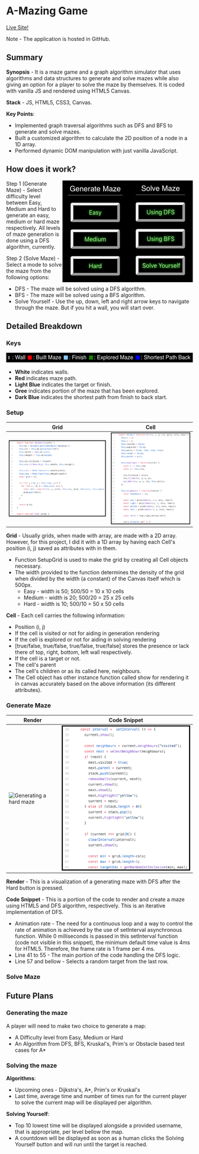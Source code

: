 # A-Mazing Game
[Live Site!](https://arittrosaha.github.io/A-Mazing-Game/)

Note - The application is hosted in GitHub.

## Summary
**Synopsis** - It is a maze game and a graph algorithm simulator that uses algorithms and data structures to generate and solve mazes while also giving an option for a player to solve the maze by themselves. It is coded with vanilla JS and rendered using HTML5 Canvas.

**Stack** - JS, HTML5, CSS3, Canvas.

**Key Points**:
* Implemented graph traversal algorithms such as DFS and BFS to generate and solve mazes.
* Built a customized algorithm to calculate the 2D position of a node in a 1D array.
* Performed dynamic DOM manipulation with just vanilla JavaScript.


## How does it work?

<img src="gifs/solve_maze.gif" alt="Solve Maze" align = "right" />
<img src="gifs/generate_maze.gif" alt="Generate Maze" align = "right" />

Step 1 (Generate Maze) - Select difficulty level between Easy, Medium and Hard to generate an easy, medium or hard maze respectively. All levels of maze generation is done using a DFS algorithm, currently.

Step 2 (Solve Maze) - Select a mode to solve the maze from the following options:
* DFS - The maze will be solved using a DFS algorithm.
* BFS - The maze will be solved using a BFS algorithm.
* Solve Yourself - Use the up, down, left and right arrow keys to navigate through the maze. But if you hit a wall, you will start over.



## Detailed Breakdown
### Keys
<img src="images/keys.png" alt="Keys" />

* **White** indicates walls.
* **Red** indicates maze path.
* **Light Blue** indicates the target or finish.
* **Gree** indicates portion of the maze that has been explored.
* **Dark Blue** indicates the shortest path from finish to back start.

### Setup
Grid | Cell
-----|-----
<img src="images/grid_b.png" alt="Grid" />|<img src="images/cell_b.png" alt="Cell" />

**Grid** - Usually grids, when made with array, are made with a 2D array. However, for this project, I did it with a 1D array by having each Cell's position (i, j) saved as attributes with in them.
* Function SetupGrid is used to make the grid by creating all Cell objects necessary.
* The width provided to the function determines the density of the grid when divided by the width (a constant) of the Canvas itself which is 500px.
  * Easy - width is 50; 500/50 = 10 x 10 cells
  * Medium - width is 20; 500/20 = 25 x 25 cells
  * Hard - width is 10; 500/10 = 50 x 50 cells

**Cell** - Each cell carries the following information:
  * Position (i, j)
  * If the cell is visited or not for aiding in generation rendering
  * If the cell is explored or not for aiding in solving rendering
  * [true/false, true/false, true/false, true/false] stores the presence or lack there of top, right, bottom, left wall respectively.
  * If the cell is a target or not.
  * The cell's parent
  * The cell's children or as its called here, neighbours.
  * The Cell object has other instance function called show for rendering it in canvas accurately based on the above information (its different attributes).


### Generate Maze
Render | Code Snippet
-------|-------------
<img src="gifs/hard_generate.gif" alt="Generating a hard maze" />|<img src="images/dfs_gen_b.png" alt="Code snippet for generating a maze with DFS" />

**Render** - This is a visualization of a generating maze with DFS after the Hard button is pressed.

**Code Snippet** - This is a portion of the code to render and create a maze using HTML5 and DFS algorithm, respectively. This is an iterative implementation of DFS.
* Animation rate - The need for a continuous loop and a way to control the rate of animation is achieved by the use of setInterval asynchronous function. While 0 milliseconds is passed in this setInterval function (code not visible in this snippet), the minimum default time value is 4ms for HTML5. Therefore, the frame rate is 1 frame per 4 ms.
* Line 41 to 55 - The main portion of the code handling the DFS logic.
* Line 57 and bellow - Selects a random target from the last row.

### Solve Maze




## Future Plans
### Generating the maze
A player will need to make two choice to generate a map:
* A Difficulty level from Easy, Medium or Hard
* An Algorithm from DFS, BFS, Kruskal's, Prim's or Obstacle based test cases for A*

### Solving the maze
**Algorithms**:
  * Upcoming ones - Dijkstra's, A*, Prim's or Kruskal's
  * Last time, average time and number of times run for the current player to solve the current map will be displayed per algorithm.

**Solving Yourself**:
  * Top 10 lowest time will be displayed alongside a provided username, that is appropriate, per level bellow the map.
  * A countdown will be displayed as soon as a human clicks the Solving Yourself button and will run until the target is reached.
